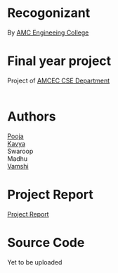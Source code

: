 # Recogonizant 
By [AMC Engineeing College](http://www.amcgroup.edu.in/AMCEC/index.php)<br>
# Final year project
Project of [AMCEC CSE Department](http://www.amcgroup.edu.in/AMCEC/BE_CS_deatils.php)<br><br>
# Authors
[Pooja](https://github.com/poojagowda78) <br> [Kavya](github.com/kavya612) <br> Swaroop <br> Madhu <br> [Vamshi](github.com/BullsEye34) <br>
# Project Report
[Project Report](https://github.com/BullsEye34/IoT/blob/master/Report.pdf)<br>
# Source Code
Yet to be uploaded
